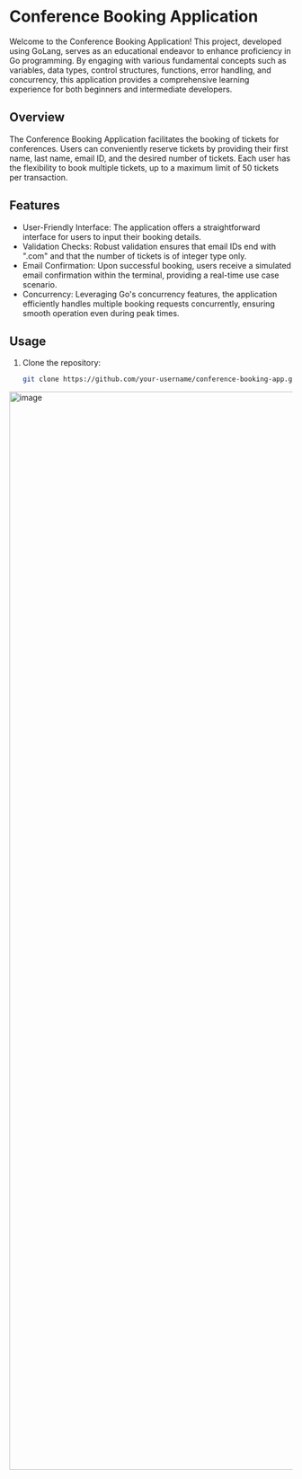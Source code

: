 # Conference Booking Application

Welcome to the Conference Booking Application! This project, developed using GoLang, serves as an educational endeavor to enhance proficiency in Go programming. By engaging with various fundamental concepts such as variables, data types, control structures, functions, error handling, and concurrency, this application provides a comprehensive learning experience for both beginners and intermediate developers.

## Overview

The Conference Booking Application facilitates the booking of tickets for conferences. Users can conveniently reserve tickets by providing their first name, last name, email ID, and the desired number of tickets. Each user has the flexibility to book multiple tickets, up to a maximum limit of 50 tickets per transaction.

## Features

- User-Friendly Interface: The application offers a straightforward interface for users to input their booking details.
- Validation Checks: Robust validation ensures that email IDs end with ".com" and that the number of tickets is of integer type only.
- Email Confirmation: Upon successful booking, users receive a simulated email confirmation within the terminal, providing a real-time use case scenario.
- Concurrency: Leveraging Go's concurrency features, the application efficiently handles multiple booking requests concurrently, ensuring smooth operation even during peak times.
  
## Usage

1. Clone the repository:

   ```bash
   git clone https://github.com/your-username/conference-booking-app.git

<img width="1920" alt="image" src="https://github.com/yashbhalla/ConferenceBookingApplication/assets/53651804/23d18e22-7846-42f3-8fe4-784ab44ed7fd">

 

